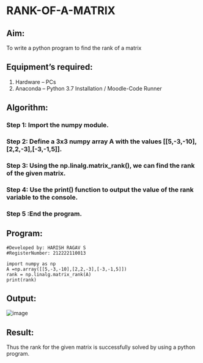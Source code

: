 # RANK-OF-A-MATRIX
## Aim:
To write a python program to find the rank of a matrix
## Equipment’s required:
1. 	Hardware – PCs
2. 	Anaconda – Python 3.7 Installation / Moodle-Code Runner
## Algorithm:
### Step 1: Import the numpy module.
### Step 2: Define a 3x3 numpy array A with the values [[5,-3,-10],[2,2,-3],[-3,-1,5]].
### Step 3: Using the np.linalg.matrix_rank(), we can find the rank of the given matrix.
### Step 4: Use the print() function to output the value of the rank variable to the console.
### Step 5 :End the program.
## Program:
```Program to find the rank of a matrix.
#Developed by: HARISH RAGAV S
#RegisterNumber: 212222110013

import numpy as np
A =np.array([[5,-3,-10],[2,2,-3],[-3,-1,5]])
rank = np.linalg.matrix_rank(A)
print(rank)
```
## Output:
![image](https://user-images.githubusercontent.com/119345345/226119375-5860067f-c044-4a57-bd1d-7ff7adb1e1fd.png)

## Result:
Thus the rank for the given matrix is successfully solved by  using a python program.

